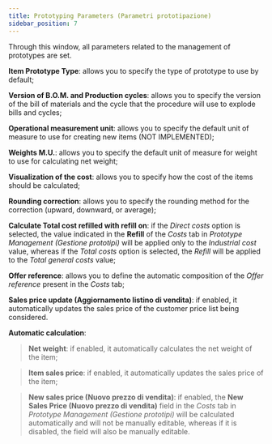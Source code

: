 ```yaml
---
title: Prototyping Parameters (Parametri prototipazione)
sidebar_position: 7
---
```


Through this window, all parameters related to the management of prototypes are set.

**Item Prototype Type**: allows you to specify the type of prototype to use by default;     

**Version of B.O.M. and Production cycles**: allows you to specify the version of the bill of materials and the cycle that the procedure will use to explode bills and cycles;   

**Operational measurement unit**: allows you to specify the default unit of measure to use for creating new items (NOT IMPLEMENTED);     

**Weights M.U.**: allows you to specify the default unit of measure for weight to use for calculating net weight;    

**Visualization of the cost**: allows you to specify how the cost of the items should be calculated;    

**Rounding correction**: allows you to specify the rounding method for the correction (upward, downward, or average);      

**Calculate Total cost refilled with refill on**: if the *Direct costs* option is selected, the value indicated in the **Refill** of the *Costs* tab in *Prototype Management (Gestione prototipi)* will be applied only to the *Industrial cost* value, whereas if the *Total costs* option is selected, the *Refill* will be applied to the *Total general costs* value;     

**Offer reference**: allows you to define the automatic composition of the *Offer reference* present in the *Costs* tab;     

**Sales price update (Aggiornamento listino di vendita)**: if enabled, it automatically updates the sales price of the customer price list being considered.     

**Automatic calculation**:

>**Net weight**: if enabled, it automatically calculates the net weight of the item;    

>**Item sales price**: if enabled, it automatically updates the sales price of the item;      

>**New sales price (Nuovo prezzo di vendita)**: if enabled, the **New Sales Price (Nuovo prezzo di vendita)** field in the *Costs* tab in *Prototype Management (Gestione prototipi)* will be calculated automatically and will not be manually editable, whereas if it is disabled, the field will also be manually editable.